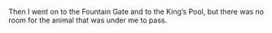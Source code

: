 Then I went on to the Fountain Gate and to the King’s Pool, but there was no room for the animal that was under me to pass.
